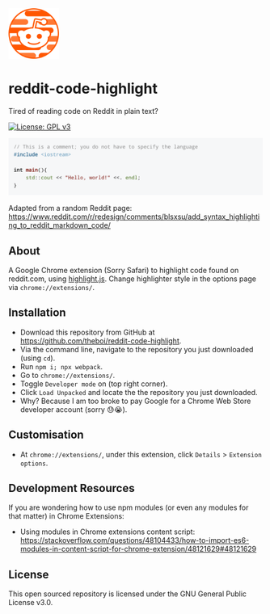 <img src="./src/assets/icon.png" alt="reddit-code-highlight Icon" width="100" height="100"/>

# reddit-code-highlight

Tired of reading code on Reddit in plain text?

[![License: GPL v3](https://img.shields.io/badge/License-GPLv3-blue.svg)](https://www.gnu.org/licenses/gpl-3.0)

![Working Example](./example.png)

Adapted from a random Reddit page: https://www.reddit.com/r/redesign/comments/blsxsu/add_syntax_highlighting_to_reddit_markdown_code/

## About

A Google Chrome extension (Sorry Safari) to highlight code found on reddit.com, using [highlight.js](https://highlightjs.org/). Change highlighter style in the options page via `chrome://extensions/`.

## Installation

- Download this repository from GitHub at https://github.com/theboi/reddit-code-highlight.
- Via the command line, navigate to the repository you just downloaded (using `cd`).
- Run `npm i; npx webpack`.
- Go to `chrome://extensions/`.
- Toggle `Developer mode` on (top right corner).
- Click `Load Unpacked` and locate the the repository you just downloaded.
- Why? Because I am too broke to pay Google for a Chrome Web Store developer account (sorry :sweat::sob:).

## Customisation

- At `chrome://extensions/`, under this extension, click `Details` > `Extension options`.

## Development Resources

If you are wondering how to use npm modules (or even any modules for that matter) in Chrome Extensions:
- Using modules in Chrome extensions content script: https://stackoverflow.com/questions/48104433/how-to-import-es6-modules-in-content-script-for-chrome-extension/48121629#48121629

## License

This open sourced repository is licensed under the GNU General Public License v3.0.
